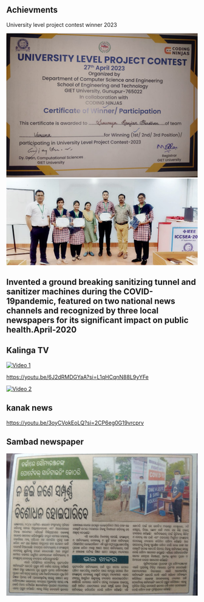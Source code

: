 ## Achievments 


University level project contest winner 2023

<img src="cirtificate.jpg">
<img src="group_pic.jpg">



## Invented a ground breaking sanitizing tunnel and sanitizer machines during the COVID-19pandemic, featured on two national news channels and recognized by three local newspapers for its significant impact on public health.April-2020

## Kalinga TV
[![Video 1](https://img.youtube.com/vi/6J2dRMDGYaA/hqdefault.jpg)](https://youtu.be/6J2dRMDGYaA)

https://youtu.be/6J2dRMDGYaA?si=L1qHCqnN88L9yYFe



[![Video 2](https://img.youtube.com/vi/3oyCVokEoLQ/hqdefault.jpg)](https://youtu.be/3oyCVokEoLQ)
## kanak news
https://youtu.be/3oyCVokEoLQ?si=2CP6eg0G19vrcprv


## Sambad newspaper

<img src="newspaper-cutout.jpg">